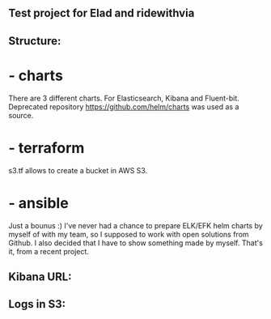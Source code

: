 ## Test project for Elad and ridewithvia

## Structure:

# - charts
There are 3 different charts. For Elasticsearch, Kibana and Fluent-bit. Deprecated repository https://github.com/helm/charts was used as a source.

# - terraform
s3.tf allows to create a bucket in AWS S3.

# - ansible
Just a bounus :) 
I've never had a chance to prepare ELK/EFK helm charts by myself of with my team, so I supposed to work with open solutions from Github. 
I also decided that I have to show something made by myself. That's it, from a recent project.



## Kibana URL:


## Logs in S3:
